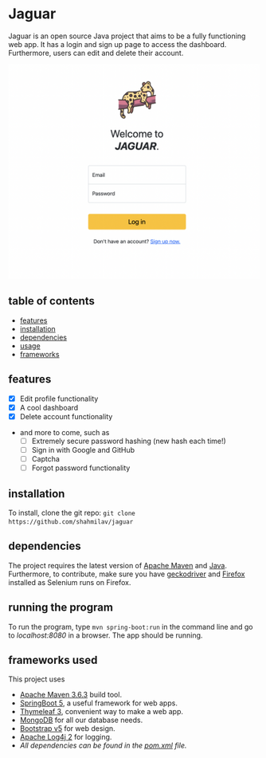 # Jaguar

Jaguar is an open source Java project that aims to be a fully functioning web app. It has a login and sign up page to
access the dashboard. Furthermore, users can edit and delete their account.


<!-- TODO: Turn image to a link to the website, and make it transparent.) -->

![login_screenshot](https://github.com/shahmilav/jaguar/blob/master/images/login-screenshot.png)

## table of contents

* [features](#features)
* [installation](#installation)
* [dependencies](#dependencies)
* [usage](#running-the-program)
* [frameworks](#frameworks-used)

## features

* [X] Edit profile functionality
* [X] A cool dashboard
* [X] Delete account functionality

* and more to come, such as
    * [ ] Extremely secure password hashing (new hash each time!)
    * [ ] Sign in with Google and GitHub
    * [ ] Captcha
    * [ ] Forgot password functionality

## installation

To install, clone the git repo:
```git clone https://github.com/shahmilav/jaguar```

## dependencies

The project requires the latest version of [Apache Maven](https://maven.apache.org/)
and [Java](https://adoptopenjdk.net/releases.html). Furthermore, to contribute, make sure you
have [geckodriver](https://github.com/mozilla/geckodriver) and [Firefox](https://www.mozilla.org/en-US/firefox/new/)
installed as Selenium runs on Firefox.

## running the program

To run the program, type ```mvn spring-boot:run``` in the command line and go to _localhost:8080_ in a browser. The app
should be running.

## frameworks used

This project uses

- [Apache Maven 3.6.3](https://maven.apache.org/) build tool.
- [SpringBoot 5](https://spring.io/), a useful framework for web apps.
- [Thymeleaf 3](https://www.thymeleaf.org/), convenient way to make a web app.
- [MongoDB](https://www.mongodb.com/) for all our database needs.
- [Bootstrap v5](https://getbootstrap.com/) for web design.
- [Apache Log4j 2](https://logging.apache.org/log4j/2.x/) for logging.
- *All dependencies can be found in the [pom.xml](https://github.com/shahmilav/jaguar/blob/main/pom.xml) file.*

